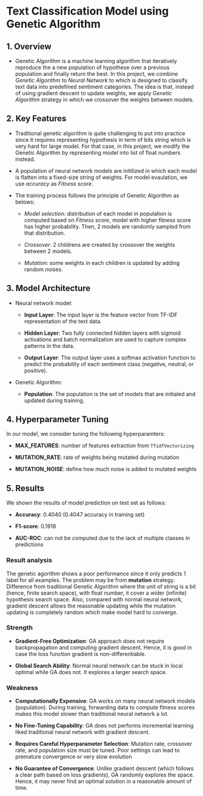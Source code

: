# Text Classification Model using Genetic Algorithm

## 1. Overview

- Genetic Algorithm is a machine learning algorithm that iteratively reproduce the a new population of hypothese over a previous population and finally return the best. In this project, we combine *Genetic Algorithm* to *Neural Network* to which is designed to classify text data into predefined sentiment categories. The idea is that, instead of using gradient descent to update weights, we apply *Genetic Algorithm* strategy in which we crossover the weights between models.

## 2. Key Features

- Traditional genetic algorithm is quite challenging to put into practice since it requires representing hypothesis in term of bits string which is very hard for large model. For that case, in this project, we modify the Genetic Algorithm by representing model into list of float numbers instead.

- A population of neural network models are initilized in which each model is flatten into a fixed-size string of weights. For model evaulation, we use *accuracy* as *Fitness score*.

- The training process follows the principle of Genetic Algorithm as belows:

    + *Model selection*: distribution of each model in population is computed based on *Fitness score*, model with higher fitness score has higher probability. Then, 2 models are randomly sampled from that distribution.

    + *Crossover*: 2 childrens are created by crossover the weights between 2 models.

    + *Mutation*: some weights in each children is updated by adding random noises.

## 3. Model Architecture

- Neural network model:

    + **Input Layer**: The input layer is the feature vector from TF-IDF representation of the text data.

    + **Hidden Layer**: Two fully connected hidden layers with sigmoid activations and batch normalization are used to capture complex patterns in the data.

    + **Output Layer**: The output layer uses a softmax activation function to predict the probability of each sentiment class (negative, neutral, or positive).

- Genetic Algorithm:

    + **Population**: The population is the set of models that are initialed and updated during training.

## 4. Hyperparameter Tuning

In our model, we consider tuning the following hyperparamters:

+ **MAX_FEATURES**: number of features extraction from `TfidfVectorizing`

+ **MUTATION_RATE**: rate of weights being mutated during mutation

+ **MUTATION_NOISE**: define how much noise is added to mutated weights

## 5. Results

We shown the results of model prediction on test set as follows:

+ **Accuracy**: 0.4040 (0.4047 accuracy in training set)

+ **F1-score**: 0.1918

+ **AUC-ROC**: can not be computed due to the lack of multiple classes in predictions

### Result analysis
The genetic agorithm shows a poor performance since it only predicts 1 label for all examples. The problem may be from **mutation** strategy. Difference from traditional Genetic Algorithm where the unit of string is a bit (hence, finite search space), with float number, it cover a wider (infinite) hypothesis search space. Also, compared with normal neural network, gradient descent allows the reasonable updating while the mutation updating is completely random which make model hard to converge.

### Strength

+ **Gradient-Free Optimization**: GA approach does not require backpropagation and computing gradient descent. Hence, it is good in case the loss function gradient is non-differentiable.

+ **Global Search Ability**: Normal neural network can be stuck in local optimal while GA does not. It explores a larger search space.

### Weakness

+ **Computationally Expensive**: GA works on many neural network models (population). During training, forwarding data to compute fitness scores makes this model slower than traditional neural network a lot.

+ **No Fine-Tuning Capability**: GA does not performs incremental learning liked traditional neural network with gradient descent.

+ **Requires Careful Hyperparameter Selection**: Mutation rate, crossover rate, and population size must be tuned. Poor settings can lead to premature convergence or very slow evolution

+ **No Guarantee of Convergence**: Unlike gradient descent (which follows a clear path based on loss gradients), GA randomly explores the space. Hence, it may never find an optimal solution in a reasonable amount of time.
